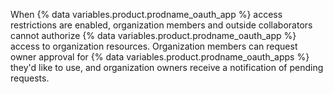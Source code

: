 When {% data variables.product.prodname_oauth_app %} access restrictions are enabled, organization members and outside collaborators cannot authorize {% data variables.product.prodname_oauth_app %} access to organization resources. Organization members can request owner approval for {% data variables.product.prodname_oauth_apps %} they'd like to use, and organization owners receive a notification of pending requests.
